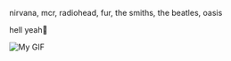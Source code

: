nirvana, mcr, radiohead, fur, the smiths, the beatles, oasis

hell yeah🎸

![My GIF](https://media2.giphy.com/media/rWNYw8eu0UKKA/giphy.gif)

